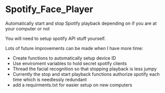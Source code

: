 # Spotify_Face_Player
Automatically start and stop Spotify playback depending on if you are at your computer or not

You will need to setup spotify API stuff yourself. 

Lots of future improvements can be made when I have more time:
- Create functions to automatically setup device ID 
- Use enviroment variables to hold secret spotify clients 
- Thread the facial recognition so that stopping playback is less jumpy
- Currently the stop and start playback functions authorize spotify each time which is needlessly redundant 
- add a requirments.txt for easier setup on new computers
